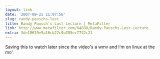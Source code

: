 ```yaml
---
layout: link
date: '2007-09-21 11:07:56'
slug: randy-pauschs-last
title: Randy Pausch's Last Lecture | MetaFilter
link: http://www.metafilter.com/64880/Randy-Pauschs-Last-Lecture
extra: 3de10619e9a16cb22c0a285ec7742c21
---
```


Saving this to watch later since the video's a wmv and I'm on linux at the mo'.